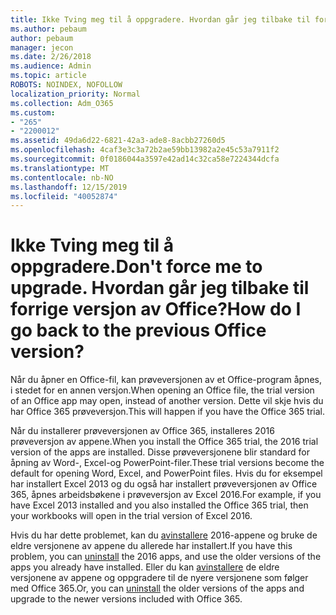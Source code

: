 ```yaml
---
title: Ikke Tving meg til å oppgradere. Hvordan går jeg tilbake til forrige versjon av Office?
ms.author: pebaum
author: pebaum
manager: jecon
ms.date: 2/26/2018
ms.audience: Admin
ms.topic: article
ROBOTS: NOINDEX, NOFOLLOW
localization_priority: Normal
ms.collection: Adm_O365
ms.custom:
- "265"
- "2200012"
ms.assetid: 49da6d22-6821-42a3-ade8-8acbb27260d5
ms.openlocfilehash: 4caf3e3c3a72b2ae59bb13982a2e45c53a7911f2
ms.sourcegitcommit: 0f0186044a3597e42ad14c32ca58e7224344dcfa
ms.translationtype: MT
ms.contentlocale: nb-NO
ms.lasthandoff: 12/15/2019
ms.locfileid: "40052874"
---
```

# <a name="dont-force-me-to-upgrade-how-do-i-go-back-to-the-previous-office-version"></a><span data-ttu-id="57d87-103">Ikke Tving meg til å oppgradere.</span><span class="sxs-lookup"><span data-stu-id="57d87-103">Don't force me to upgrade.</span></span> <span data-ttu-id="57d87-104">Hvordan går jeg tilbake til forrige versjon av Office?</span><span class="sxs-lookup"><span data-stu-id="57d87-104">How do I go back to the previous Office version?</span></span>

<span data-ttu-id="57d87-105">Når du åpner en Office-fil, kan prøveversjonen av et Office-program åpnes, i stedet for en annen versjon.</span><span class="sxs-lookup"><span data-stu-id="57d87-105">When opening an Office file, the trial version of an Office app may open, instead of another version.</span></span> <span data-ttu-id="57d87-106">Dette vil skje hvis du har Office 365 prøveversjon.</span><span class="sxs-lookup"><span data-stu-id="57d87-106">This will happen if you have the Office 365 trial.</span></span>
  
<span data-ttu-id="57d87-107">Når du installerer prøveversjonen av Office 365, installeres 2016 prøveversjon av appene.</span><span class="sxs-lookup"><span data-stu-id="57d87-107">When you install the Office 365 trial, the 2016 trial version of the apps are installed.</span></span> <span data-ttu-id="57d87-108">Disse prøveversjonene blir standard for åpning av Word-, Excel-og PowerPoint-filer.</span><span class="sxs-lookup"><span data-stu-id="57d87-108">These trial versions become the default for opening Word, Excel, and PowerPoint files.</span></span> <span data-ttu-id="57d87-109">Hvis du for eksempel har installert Excel 2013 og du også har installert prøveversjonen av Office 365, åpnes arbeidsbøkene i prøveversjon av Excel 2016.</span><span class="sxs-lookup"><span data-stu-id="57d87-109">For example, if you have Excel 2013 installed and you also installed the Office 365 trial, then your workbooks will open in the trial version of Excel 2016.</span></span>
  
<span data-ttu-id="57d87-110">Hvis du har dette problemet, kan du [avinstallere](https://support.office.com/article/9dd49b83-264a-477a-8fcc-2fdf5dbf61d8.aspx) 2016-appene og bruke de eldre versjonene av appene du allerede har installert.</span><span class="sxs-lookup"><span data-stu-id="57d87-110">If you have this problem, you can [uninstall](https://support.office.com/article/9dd49b83-264a-477a-8fcc-2fdf5dbf61d8.aspx) the 2016 apps, and use the older versions of the apps you already have installed.</span></span> <span data-ttu-id="57d87-111">Eller du kan [avinstallere](https://support.office.com/article/9dd49b83-264a-477a-8fcc-2fdf5dbf61d8.aspx) de eldre versjonene av appene og oppgradere til de nyere versjonene som følger med Office 365.</span><span class="sxs-lookup"><span data-stu-id="57d87-111">Or, you can [uninstall](https://support.office.com/article/9dd49b83-264a-477a-8fcc-2fdf5dbf61d8.aspx) the older versions of the apps and upgrade to the newer versions included with Office 365.</span></span>
